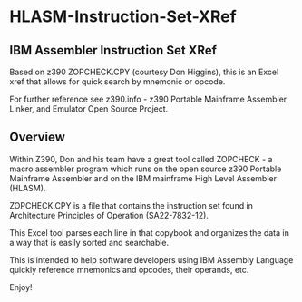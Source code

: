 # HLASM-Instruction-Set-XRef
IBM Assembler Instruction Set XRef
-------------------------------------------
Based on z390 ZOPCHECK.CPY (courtesy Don Higgins), this is an Excel xref that allows for quick search by mnemonic or opcode.

For further reference see z390.info - z390 Portable Mainframe Assembler, Linker, and Emulator Open Source Project.

Overview
----------
Within Z390, Don and his team have a great tool called ZOPCHECK - a macro assembler program which runs on the open source z390 Portable Mainframe Assembler and on the IBM mainframe High Level Assembler (HLASM).

ZOPCHECK.CPY is a file that contains the instruction set found in Architecture Principles of Operation (SA22-7832-12).

This Excel tool parses each line in that copybook and organizes the data in a way that is easily sorted and searchable.

This is intended to help software developers using IBM Assembly Language quickly reference mnemonics and opcodes, their operands, etc.

Enjoy!
